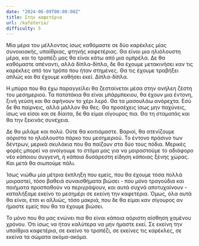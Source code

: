 ```yaml
---
date: "2024-06-09T00:00:00Z"
title: Στην καφετέρια
url: /kafeteria/
difficulty: 5
---
```


Μία μέρα του μέλλοντος ίσως καθόμαστε σε δύο καρέκλες μίας συνοικιακής, υπαίθριας, φτηνής καφετέριας. Θα είναι μια ηλιόλουστη μέρα, και το τραπέζι μας θα είναι κάτω από μια ομπρέλα. Δε θα καθόμαστε απέναντι, αλλά δίπλα-δίπλα, δε θα έχουμε μετακινήσει καν τις καρέκλες από τον τρόπο που ήταν στημένες. Θα τις έχουμε τραβήξει απλώς και θα έχουμε καθήσει εκεί. Δίπλα-δίπλα.

Η μπύρα που θα έχω παραγγείλει θα ζεσταίνεται μέσα στην ανήλεη ζέστη του μεσημεριού. Τα πατατάκια θα είναι μπάρμπεκιου, θα έχουν μια έντονη, ξινή γεύση και θα αφήνουν το χέρι λερό. Θα τα μασουλάω ανόρεχτα. Εσύ δε θα παίρνεις, αλλά μάλλον θα θες. Θα προσέχεις ίσως μην παχύνεις, ίσως να είσαι και σε δίαιτα, δε θα είμαι σίγουρος πια. Θα τη σταματάς και θα την ξεκινάς συνέχεια.

Δε θα μιλάμε και πολύ. Ούτε θα κοιτιόμαστε. Βαριοί, θα ατενίζουμε αόριστα το ηλιόλουστο πάρκο του μεσημεριού. Το έντονο πράσινο των δέντρων, μερικά σκυλάκια που θα παίζουν στα δύο τους πόδια. Μερικές φορές μπορεί να ανοίγουμε το στόμα μας για να μοιραστούμε το αδιάφορο νέο κάποιου συγγενή, ή κάποια δυσάρεστη είδηση κάποιας ξένης χώρας. Και μετά θα σιωπούμε πάλι.

Ίσως νιώθω μία μέτρια έκπληξη που εμείς, που θα έχουμε τόσα πολλά μοιραστεί, τόσο βαθειά συναισθήματα βιώσει - που μόνο τραγούδια και ποιήματα προσπαθούν να περιγράψουν, και αυτά συχνά αποτυχαίνουν - καταλήξαμε εκείνο το μεσημέρι σε εκείνη την καφετέρια. Όμως, όλα αυτά θα είναι, έτσι κι αλλιώς, τόσο μακριά, που δε θα είμαι καν σίγουρος αν ήμαστε εμείς που θα τα έχουμε βιώσει.

Το μόνο που θα μας ενώνει πια θα είναι κάποια αόριστη αίσθηση χαμένου χρόνου. Ότι ίσως να ήταν καλύτερα να μην ήμαστε εκεί. Σε εκείνη την υπαίθρια καφετέρια, σε εκείνο το τραπέζι, σε εκείνες τις καρέκλες, σε εκείνα τα σώματα ακόμα-ακόμα.
